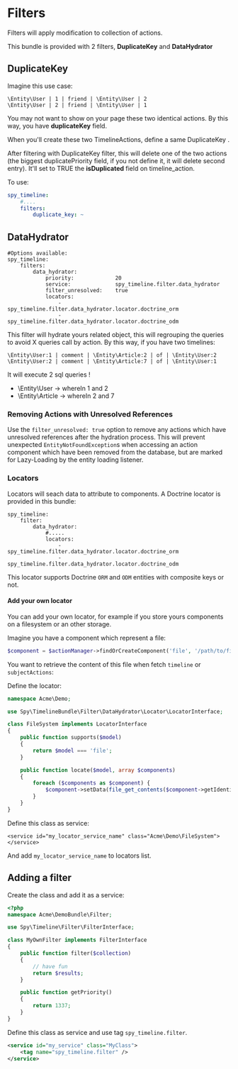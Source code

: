 # Filters

Filters will apply modification to collection of actions.

This bundle is provided with 2 filters, **DuplicateKey** and **DataHydrator**

## DuplicateKey

Imagine this use case:

    \Entity\User | 1 | friend | \Entity\User | 2
    \Entity\User | 2 | friend | \Entity\User | 1

You may not want to show on your page these two identical actions. By this way, you have **duplicateKey** field.

When you'll create these two TimelineActions, define a same DuplicateKey .

After filtering with DuplicateKey filter, this will delete one of the two actions (the biggest duplicatePriority field, if you not define it, it will delete second entry).
It'll set to TRUE the **isDuplicated** field on timeline_action.

To use:

```yml
spy_timeline:
    #....
    filters:
        duplicate_key: ~
```

## DataHydrator

```
#Options available:
spy_timeline:
	filters:
		data_hydrator:
            priority:             20
            service:              spy_timeline.filter.data_hydrator
            filter_unresolved:    true
            locators:
                - spy_timeline.filter.data_hydrator.locator.doctrine_orm
                - spy_timeline.filter.data_hydrator.locator.doctrine_odm
```

This filter will hydrate yours related object, this will regrouping the queries to avoid X queries call by action.
By this way, if you have two timelines:

    \Entity\User:1 | comment | \Entity\Article:2 | of | \Entity\User:2
    \Entity\User:2 | comment | \Entity\Article:7 | of | \Entity\User:1

It will execute 2 sql queries !

* \Entity\User    -> whereIn 1 and 2
* \Entity\Article -> whereIn 2 and 7

### Removing Actions with Unresolved References
Use the `filter_unresolved: true` option to remove any actions which have unresolved references after the hydration process.
This will prevent unexpected `EntityNotFoundException`s when accessing an action component which have been removed
from the database, but are marked for Lazy-Loading by the entity loading listener.

### Locators

Locators will seach data to attribute to components. A Doctrine locator is provided in this bundle:

```
spy_timeline:
    filter:
        data_hydrator:
            #.....
            locators:
                - spy_timeline.filter.data_hydrator.locator.doctrine_orm
                - spy_timeline.filter.data_hydrator.locator.doctrine_odm
```

This locator supports Doctrine `ORM` and `ODM` entities with composite keys or not.

#### Add your own locator

You can add your own locator, for example if you store yours components on a filesystem or an other storage.

Imagine you have a component which represent a file:

```php
$component = $actionManager->findOrCreateComponent('file', '/path/to/file.txt');
```

You want to retrieve the content of this file when fetch `timeline` or `subjectActions`:

Define the locator:

```php
namespace Acme\Demo;

use Spy\TimelineBundle\Filter\DataHydrator\Locator\LocatorInterface;

class FileSystem implements LocatorInterface
{
    public function supports($model)
    {
        return $model === 'file';
    }

    public function locate($model, array $components)
    {
        foreach ($components as $component) {
            $component->setData(file_get_contents($component->getIdentifier()));
        }
    }
}
```

Define this class as service:

```
<service id="my_locator_service_name" class="Acme\Demo\FileSystem">
</service>
```

And add `my_locator_service_name` to locators list.

## Adding a filter

Create the class and add it as a service:

```php
<?php
namespace Acme\DemoBundle\Filter;

use Spy\Timeline\Filter\FilterInterface;

class MyOwnFilter implements FilterInterface
{
	public function filter($collection)
	{
		// have fun
		return $results;
	}

    public function getPriority()
    {
        return 1337;
    }
}
```

Define this class as service and use tag `spy_timeline.filter`.

```xml
<service id="my_service" class="MyClass">
    <tag name="spy_timeline.filter" />
</service>
```

